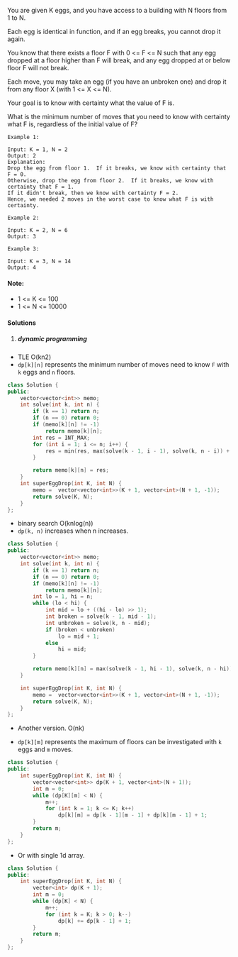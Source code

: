 You are given K eggs, and you have access to a building with N floors from 1 to N. 

Each egg is identical in function, and if an egg breaks, you cannot drop it again.

You know that there exists a floor F with 0 <= F <= N such that any egg dropped at a floor higher than F will break, and any egg dropped at or below floor F will not break.

Each move, you may take an egg (if you have an unbroken one) and drop it from any floor X (with 1 <= X <= N). 

Your goal is to know with certainty what the value of F is.

What is the minimum number of moves that you need to know with certainty what F is, regardless of the initial value of F?

 

```
Example 1:

Input: K = 1, N = 2
Output: 2
Explanation: 
Drop the egg from floor 1.  If it breaks, we know with certainty that F = 0.
Otherwise, drop the egg from floor 2.  If it breaks, we know with certainty that F = 1.
If it didn't break, then we know with certainty F = 2.
Hence, we needed 2 moves in the worst case to know what F is with certainty.

Example 2:

Input: K = 2, N = 6
Output: 3

Example 3:

Input: K = 3, N = 14
Output: 4
```

 

#### Note:

-    1 <= K <= 100
-    1 <= N <= 10000


#### Solutions

1. ##### dynamic programming

- TLE O(kn2)
- `dp[k][n]` represents the minimum number of moves need to know `F` with `k` eggs and `n` floors.

```c++
class Solution {
public:
    vector<vector<int>> memo;
    int solve(int k, int n) {
        if (k == 1) return n;
        if (n == 0) return 0;
        if (memo[k][n] != -1)
            return memo[k][n];
        int res = INT_MAX;
        for (int i = 1; i <= n; i++) {
            res = min(res, max(solve(k - 1, i - 1), solve(k, n - i)) + 1);
        }

        return memo[k][n] = res;
    }
    int superEggDrop(int K, int N) {
        memo =  vector<vector<int>>(K + 1, vector<int>(N + 1, -1));
        return solve(K, N);
    }
};
```


- binary search O(knlog(n))
- `dp(k, n)` increases when n increases.

```c++
class Solution {
public:
    vector<vector<int>> memo;
    int solve(int k, int n) {
        if (k == 1) return n;
        if (n == 0) return 0;
        if (memo[k][n] != -1)
            return memo[k][n];
        int lo = 1, hi = n;
        while (lo < hi) {
            int mid = lo + ((hi - lo) >> 1);
            int broken = solve(k - 1, mid - 1);
            int unbroken = solve(k, n - mid);
            if (broken < unbroken)
                lo = mid + 1;
            else
                hi = mid;
        }

        return memo[k][n] = max(solve(k - 1, hi - 1), solve(k, n - hi)) + 1;
    }

    int superEggDrop(int K, int N) {
        memo =  vector<vector<int>>(K + 1, vector<int>(N + 1, -1));
        return solve(K, N);
    }
};
```


- Another version. O(nk)

- `dp[k][m]` represents the maximum of floors can be investigated with `k` eggs and `m` moves.

```c++
class Solution {
public:
    int superEggDrop(int K, int N) {
        vector<vector<int>> dp(K + 1, vector<int>(N + 1));
        int m = 0;
        while (dp[K][m] < N) {
            m++;
            for (int k = 1; k <= K; k++)
                dp[k][m] = dp[k - 1][m - 1] + dp[k][m - 1] + 1;
        }
        return m;
    }
};
```

- Or with single 1d array.

```c++
class Solution {
public:
    int superEggDrop(int K, int N) {
        vector<int> dp(K + 1);
        int m = 0;
        while (dp[K] < N) {
            m++;
            for (int k = K; k > 0; k--)
                dp[k] += dp[k - 1] + 1;
        }
        return m;
    }
};
```